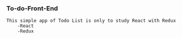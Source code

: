 ### To-do-Front-End
    This simple app of Todo List is only to study React with Redux
        -React
        -Redux

